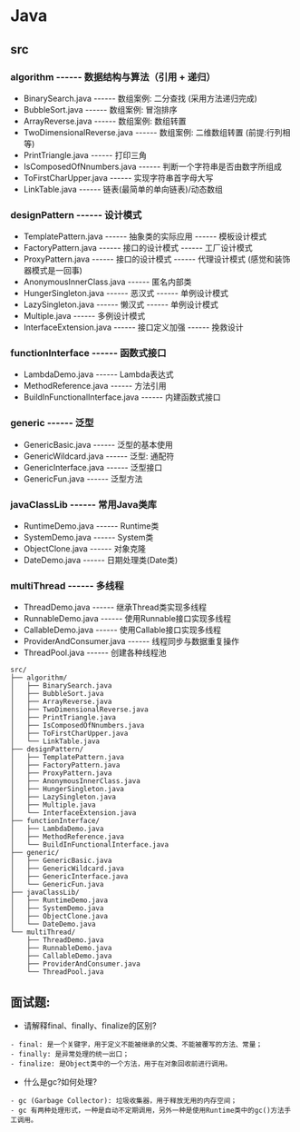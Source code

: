 # Java
## src
### algorithm ------ 数据结构与算法（引用 + 递归）
- BinarySearch.java ------ 数组案例: 二分查找 (采用方法递归完成)
- BubbleSort.java ------ 数组案例: 冒泡排序
- ArrayReverse.java ------ 数组案例: 数组转置
- TwoDimensionalReverse.java ------ 数组案例: 二维数组转置 (前提:行列相等)
- PrintTriangle.java ------ 打印三角
- IsComposedOfNnumbers.java ------ 判断一个字符串是否由数字所组成
- ToFirstCharUpper.java ------ 实现字符串首字母大写
- LinkTable.java ------ 链表(最简单的单向链表)/动态数组
### designPattern ------ 设计模式
- TemplatePattern.java ------ 抽象类的实际应用 ------ 模板设计模式
- FactoryPattern.java ------ 接口的设计模式 ------ 工厂设计模式
- ProxyPattern.java ------ 接口的设计模式 ------ 代理设计模式 (感觉和装饰器模式是一回事)
- AnonymousInnerClass.java ------ 匿名内部类
- HungerSingleton.java ------ 恶汉式 ------ 单例设计模式
- LazySingleton.java ------ 懒汉式 ------ 单例设计模式
- Multiple.java ------ 多例设计模式
- InterfaceExtension.java ------ 接口定义加强 ------ 挽救设计
### functionInterface ------ 函数式接口
- LambdaDemo.java ------ Lambda表达式
- MethodReference.java ------ 方法引用
- BuildInFunctionalInterface.java ------ 内建函数式接口
### generic ------ 泛型
- GenericBasic.java ------ 泛型的基本使用
- GenericWildcard.java ------ 泛型: 通配符
- GenericInterface.java ------ 泛型接口
- GenericFun.java ------ 泛型方法
### javaClassLib ------ 常用Java类库
- RuntimeDemo.java ------ Runtime类
- SystemDemo.java ------ System类
- ObjectClone.java ------ 对象克隆
- DateDemo.java ------ 日期处理类(Date类)
### multiThread ------ 多线程
- ThreadDemo.java ------ 继承Thread类实现多线程
- RunnableDemo.java ------ 使用Runnable接口实现多线程
- CallableDemo.java ------ 使用Callable接口实现多线程
- ProviderAndConsumer.java ------ 线程同步与数据重复操作
- ThreadPool.java ------ 创建各种线程池

```
src/
├── algorithm/ 
│   ├── BinarySearch.java
│   ├── BubbleSort.java
│   ├── ArrayReverse.java
│   ├── TwoDimensionalReverse.java
│   ├── PrintTriangle.java
│   ├── IsComposedOfNnumbers.java
│   ├── ToFirstCharUpper.java
│   └── LinkTable.java
├── designPattern/
│   ├── TemplatePattern.java
│   ├── FactoryPattern.java
│   ├── ProxyPattern.java
│   ├── AnonymousInnerClass.java
│   ├── HungerSingleton.java
│   ├── LazySingleton.java
│   ├── Multiple.java
│   └── InterfaceExtension.java
├── functionInterface/
│   ├── LambdaDemo.java
│   ├── MethodReference.java
│   └── BuildInFunctionalInterface.java
├── generic/
│   ├── GenericBasic.java
│   ├── GenericWildcard.java
│   ├── GenericInterface.java
│   └── GenericFun.java
├── javaClassLib/
│   ├── RuntimeDemo.java
│   ├── SystemDemo.java
│   ├── ObjectClone.java
│   └── DateDemo.java
└── multiThread/
    ├── ThreadDemo.java
    ├── RunnableDemo.java
    ├── CallableDemo.java
    ├── ProviderAndConsumer.java
    └── ThreadPool.java
```
## 面试题:
- 请解释final、finally、finalize的区别?
```
- final: 是一个关键字，用于定义不能被继承的父类、不能被覆写的方法、常量；
- finally: 是异常处理的统一出口；
- finalize: 是Object类中的一个方法，用于在对象回收前进行调用。
```
- 什么是gc?如何处理?
```
- gc (Garbage Collector): 垃圾收集器，用于释放无用的内存空间；
- gc 有两种处理形式，一种是自动不定期调用，另外一种是使用Runtime类中的gc()方法手工调用。
```
